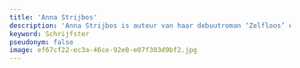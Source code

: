 ```yaml
---
title: 'Anna Strijbos'
description: 'Anna Strijbos is auteur van haar debuutroman ‘Zelfloos’ en tevens bezig met een dichtbundel. Daarnaast is zij een arts in wording.'
keyword: Schrijfster
pseudonym: false
image: ef67cf22-ec3a-46ce-92e0-e07f303d9bf2.jpg
---
```

